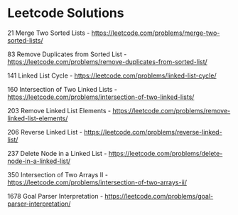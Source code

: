 # Leetcode Solutions

21 Merge Two Sorted Lists - https://leetcode.com/problems/merge-two-sorted-lists/

83 Remove Duplicates from Sorted List - https://leetcode.com/problems/remove-duplicates-from-sorted-list/

141 Linked List Cycle - https://leetcode.com/problems/linked-list-cycle/

160 Intersection of Two Linked Lists - https://leetcode.com/problems/intersection-of-two-linked-lists/

203 Remove Linked List Elements - https://leetcode.com/problems/remove-linked-list-elements/

206 Reverse Linked List - https://leetcode.com/problems/reverse-linked-list/

237 Delete Node in a Linked List - https://leetcode.com/problems/delete-node-in-a-linked-list/

350 Intersection of Two Arrays II - https://leetcode.com/problems/intersection-of-two-arrays-ii/

1678 Goal Parser Interpretation - https://leetcode.com/problems/goal-parser-interpretation/
